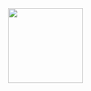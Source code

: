 <div id="header" align="center">
  <img src="https://media.giphy.com/media/unQ3IJU2RG7DO/giphy.gif" width="150"/>
</div>
